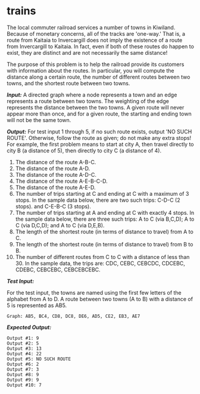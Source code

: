 # trains

The local commuter railroad services a number of towns in Kiwiland.  Because of
monetary concerns, all of the tracks are 'one-way.'  That is, a route from 
Kaitaia to Invercargill does not imply the existence of a route from 
Invercargill to Kaitaia.  In fact, even if both of these routes do happen to 
exist, they are distinct and are not necessarily the same distance!
 
The purpose of this problem is to help the railroad provide its customers with
information about the routes.  In particular, you will compute the distance 
along a certain route, the number of different routes between two towns, and
the shortest route between two towns.

***Input:***  A directed graph where a node represents a town and an edge 
represents a route between two towns.  The weighting of the edge represents the
distance between the two towns.  A given route will never appear more than 
once, and for a given route, the starting and ending town will not be the same
town.

***Output:*** For test input 1 through 5, if no such route exists, output 'NO SUCH 
ROUTE'.  Otherwise, follow the route as given; do not make any extra stops!  
For example, the first problem means to start at city A, then travel directly 
to city B (a distance of 5), then directly to city C (a distance of 4).

1. The distance of the route A-B-C.
2. The distance of the route A-D.
3. The distance of the route A-D-C.
4. The distance of the route A-E-B-C-D.
5. The distance of the route A-E-D.
6. The number of trips starting at C and ending at C with a maximum of 3 stops.
   In the sample data below, there are two such trips: C-D-C (2 stops). and 
   C-E-B-C (3 stops).
7. The number of trips starting at A and ending at C with exactly 4 stops.  In
   the sample data below, there are three such trips: A to C (via B,C,D); A to C
   (via D,C,D); and A to C (via D,E,B).
8. The length of the shortest route (in terms of distance to travel) from A to C.
9. The length of the shortest route (in terms of distance to travel) from B to B.
10. The number of different routes from C to C with a distance of less than 30.
   In the sample data, the trips are: CDC, CEBC, CEBCDC, CDCEBC, CDEBC, CEBCEBC,
   CEBCEBCEBC.


***Test Input:***

For the test input, the towns are named using the first few letters of the
alphabet from A to D.  A route between two towns (A to B) with a distance of 5
is represented as AB5.
```
Graph: AB5, BC4, CD8, DC8, DE6, AD5, CE2, EB3, AE7
```

***Expected Output:***
```
Output #1: 9
Output #2: 5
Output #3: 13
Output #4: 22
Output #5: NO SUCH ROUTE
Output #6: 2
Output #7: 3
Output #8: 9
Output #9: 9
Output #10: 7
```
